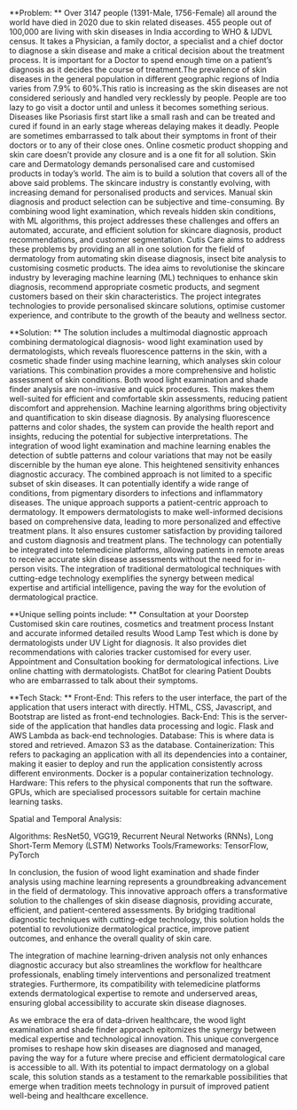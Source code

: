 **Problem:
**
Over 3147 people (1391-Male, 1756-Female) all around the world have died in 2020 due to skin related diseases. 455 people out of 100,000 are living with skin diseases in India according to WHO & IJDVL census. It takes a Physician, a family doctor, a specialist and a chief doctor to diagnose a skin disease and make a critical decision about the treatment process. It is important for a Doctor to spend enough time on a patient’s diagnosis as it decides the course of treatment.The prevalence of skin diseases in the general population in different geographic regions of India varies from 7.9% to 60%.This ratio is increasing as the skin diseases are not considered seriously and handled very recklessly by people. People are too lazy to go visit a doctor until and unless it becomes something serious. Diseases like Psoriasis first start like a small rash and can be treated and cured if found in an early stage whereas delaying makes it deadly. People are sometimes embarrassed to talk about their symptoms in front of their doctors or to any of their close ones. Online cosmetic product shopping and skin care doesn’t provide any closure and is a one fit for all solution. Skin care and Dermatology demands personalised care and customised products in today’s world. The aim is to build a solution that covers all of the above said problems. The skincare industry is constantly evolving, with increasing demand for personalised products and services. Manual skin diagnosis and product selection can be subjective and time-consuming. By combining wood light examination, which reveals hidden skin conditions, with ML algorithms, this project addresses these challenges and offers an automated, accurate, and efficient solution for skincare diagnosis, product recommendations, and customer segmentation. Cutis Care aims to address these problems by providing an all in one solution for the field of dermatology from automating skin disease diagnosis, insect bite analysis to customising cosmetic products. The idea aims to revolutionise the skincare industry by leveraging machine learning (ML) techniques to enhance skin diagnosis, recommend appropriate cosmetic products, and segment customers based on their skin characteristics. The project integrates technologies to provide personalised skincare solutions, optimise customer experience, and contribute to the growth of the beauty and wellness sector.

**Solution:
**
The solution includes a multimodal diagnostic approach combining dermatological diagnosis- wood light examination used by dermatologists, which reveals fluorescence patterns in the skin, with a cosmetic shade finder using machine learning, which analyses skin colour variations. This combination provides a more comprehensive and holistic assessment of skin conditions. Both wood light examination and shade finder analysis are non-invasive and quick procedures. This makes them well-suited for efficient and comfortable skin assessments, reducing patient discomfort and apprehension. Machine learning algorithms bring objectivity and quantification to skin disease diagnosis. By analysing fluorescence patterns and color shades, the system can provide the health report and insights, reducing the potential for subjective interpretations. The integration of wood light examination and machine learning enables the detection of subtle patterns and colour variations that may not be easily discernible by the human eye alone. This heightened sensitivity enhances diagnostic accuracy. The combined approach is not limited to a specific subset of skin diseases. It can potentially identify a wide range of conditions, from pigmentary disorders to infections and inflammatory diseases. The unique approach supports a patient-centric approach to dermatology. It empowers dermatologists to make well-informed decisions based on comprehensive data, leading to more personalized and effective treatment plans. It also ensures customer satisfaction by providing tailored and custom diagnosis and treatment plans. The technology can potentially be integrated into telemedicine platforms, allowing patients in remote areas to receive accurate skin disease assessments without the need for in-person visits. The integration of traditional dermatological techniques with cutting-edge technology exemplifies the synergy between medical expertise and artificial intelligence, paving the way for the evolution of dermatological practice.

**Unique selling points include:
**
Consultation at your Doorstep
Customised skin care routines, cosmetics and treatment process
Instant and accurate informed detailed results
Wood Lamp Test which is done by dermatologists under UV Light for diagnosis.
It also provides diet recommendations with calories tracker customised for every user.
Appointment and Consultation booking for dermatological infections.
Live online chatting with dermatologists.
ChatBot for clearing Patient Doubts who are embarrassed to talk about their symptoms.

**Tech Stack:
**
Front-End: This refers to the user interface, the part of the application that users interact with directly. HTML, CSS, Javascript, and Bootstrap are listed as front-end technologies.
Back-End: This is the server-side of the application that handles data processing and logic. Flask and AWS Lambda as back-end technologies.
Database: This is where data is stored and retrieved.  Amazon S3 as the database.
Containerization: This refers to packaging an application with all its dependencies into a container, making it easier to deploy and run the application consistently across different environments. Docker is a popular containerization technology.
Hardware: This refers to the physical components that run the software.  GPUs, which are specialised processors suitable for certain machine learning tasks.

Spatial and Temporal Analysis:

Algorithms: ResNet50, VGG19, Recurrent Neural Networks (RNNs), Long Short-Term Memory (LSTM) Networks
Tools/Frameworks: TensorFlow, PyTorch


In conclusion, the fusion of wood light examination and shade finder analysis using machine learning represents a groundbreaking advancement in the field of dermatology. This innovative approach offers a transformative solution to the challenges of skin disease diagnosis, providing accurate, efficient, and patient-centered assessments. By bridging traditional diagnostic techniques with cutting-edge technology, this solution holds the potential to revolutionize dermatological practice, improve patient outcomes, and enhance the overall quality of skin care.

The integration of machine learning-driven analysis not only enhances diagnostic accuracy but also streamlines the workflow for healthcare professionals, enabling timely interventions and personalized treatment strategies. Furthermore, its compatibility with telemedicine platforms extends dermatological expertise to remote and underserved areas, ensuring global accessibility to accurate skin disease diagnoses.

As we embrace the era of data-driven healthcare, the wood light examination and shade finder approach epitomizes the synergy between medical expertise and technological innovation. This unique convergence promises to reshape how skin diseases are diagnosed and managed, paving the way for a future where precise and efficient dermatological care is accessible to all. With its potential to impact dermatology on a global scale, this solution stands as a testament to the remarkable possibilities that emerge when tradition meets technology in pursuit of improved patient well-being and healthcare excellence.
